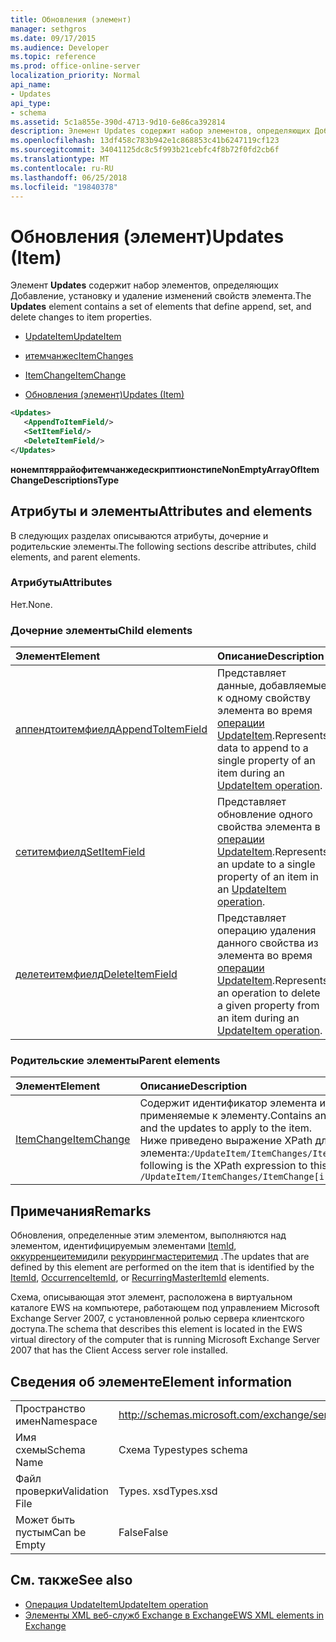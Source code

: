 ```yaml
---
title: Обновления (элемент)
manager: sethgros
ms.date: 09/17/2015
ms.audience: Developer
ms.topic: reference
ms.prod: office-online-server
localization_priority: Normal
api_name:
- Updates
api_type:
- schema
ms.assetid: 5c1a855e-390d-4713-9d10-6e86ca392814
description: Элемент Updates содержит набор элементов, определяющих Добавление, установку и удаление изменений свойств элемента.
ms.openlocfilehash: 13df458c783b942e1c868853c41b6247119cf123
ms.sourcegitcommit: 34041125dc8c5f993b21cebfc4f8b72f0fd2cb6f
ms.translationtype: MT
ms.contentlocale: ru-RU
ms.lasthandoff: 06/25/2018
ms.locfileid: "19840378"
---
```

# <a name="updates-item"></a><span data-ttu-id="21b50-103">Обновления (элемент)</span><span class="sxs-lookup"><span data-stu-id="21b50-103">Updates (Item)</span></span>

<span data-ttu-id="21b50-104">Элемент **Updates** содержит набор элементов, определяющих Добавление, установку и удаление изменений свойств элемента.</span><span class="sxs-lookup"><span data-stu-id="21b50-104">The **Updates** element contains a set of elements that define append, set, and delete changes to item properties.</span></span> 
  
- [<span data-ttu-id="21b50-105">UpdateItem</span><span class="sxs-lookup"><span data-stu-id="21b50-105">UpdateItem</span></span>](updateitem.md)
  
- [<span data-ttu-id="21b50-106">итемчанжес</span><span class="sxs-lookup"><span data-stu-id="21b50-106">ItemChanges</span></span>](itemchanges.md)
  
- [<span data-ttu-id="21b50-107">ItemChange</span><span class="sxs-lookup"><span data-stu-id="21b50-107">ItemChange</span></span>](itemchange.md)
  
- [<span data-ttu-id="21b50-108">Обновления (элемент)</span><span class="sxs-lookup"><span data-stu-id="21b50-108">Updates (Item)</span></span>](updates-item.md)
  
```xml
<Updates>
   <AppendToItemField/>
   <SetItemField/>
   <DeleteItemField/>
</Updates>
```

<span data-ttu-id="21b50-109">**нонемптяррайофитемчанжедескриптионстипе**</span><span class="sxs-lookup"><span data-stu-id="21b50-109">**NonEmptyArrayOfItemChangeDescriptionsType**</span></span>

## <a name="attributes-and-elements"></a><span data-ttu-id="21b50-110">Атрибуты и элементы</span><span class="sxs-lookup"><span data-stu-id="21b50-110">Attributes and elements</span></span>

<span data-ttu-id="21b50-111">В следующих разделах описываются атрибуты, дочерние и родительские элементы.</span><span class="sxs-lookup"><span data-stu-id="21b50-111">The following sections describe attributes, child elements, and parent elements.</span></span>
  
### <a name="attributes"></a><span data-ttu-id="21b50-112">Атрибуты</span><span class="sxs-lookup"><span data-stu-id="21b50-112">Attributes</span></span>

<span data-ttu-id="21b50-113">Нет.</span><span class="sxs-lookup"><span data-stu-id="21b50-113">None.</span></span>
  
### <a name="child-elements"></a><span data-ttu-id="21b50-114">Дочерние элементы</span><span class="sxs-lookup"><span data-stu-id="21b50-114">Child elements</span></span>

|<span data-ttu-id="21b50-115">**Элемент**</span><span class="sxs-lookup"><span data-stu-id="21b50-115">**Element**</span></span>|<span data-ttu-id="21b50-116">**Описание**</span><span class="sxs-lookup"><span data-stu-id="21b50-116">**Description**</span></span>|
|:-----|:-----|
|[<span data-ttu-id="21b50-117">аппендтоитемфиелд</span><span class="sxs-lookup"><span data-stu-id="21b50-117">AppendToItemField</span></span>](appendtoitemfield.md) <br/> |<span data-ttu-id="21b50-118">Представляет данные, добавляемые к одному свойству элемента во время [операции UpdateItem](updateitem-operation.md).</span><span class="sxs-lookup"><span data-stu-id="21b50-118">Represents data to append to a single property of an item during an [UpdateItem operation](updateitem-operation.md).</span></span>  <br/> |
|[<span data-ttu-id="21b50-119">сетитемфиелд</span><span class="sxs-lookup"><span data-stu-id="21b50-119">SetItemField</span></span>](setitemfield.md) <br/> |<span data-ttu-id="21b50-120">Представляет обновление одного свойства элемента в [операции UpdateItem](updateitem-operation.md).</span><span class="sxs-lookup"><span data-stu-id="21b50-120">Represents an update to a single property of an item in an [UpdateItem operation](updateitem-operation.md).</span></span>  <br/> |
|[<span data-ttu-id="21b50-121">делетеитемфиелд</span><span class="sxs-lookup"><span data-stu-id="21b50-121">DeleteItemField</span></span>](deleteitemfield.md) <br/> |<span data-ttu-id="21b50-122">Представляет операцию удаления данного свойства из элемента во время [операции UpdateItem](updateitem-operation.md).</span><span class="sxs-lookup"><span data-stu-id="21b50-122">Represents an operation to delete a given property from an item during an [UpdateItem operation](updateitem-operation.md).</span></span>  <br/> |
   
### <a name="parent-elements"></a><span data-ttu-id="21b50-123">Родительские элементы</span><span class="sxs-lookup"><span data-stu-id="21b50-123">Parent elements</span></span>

|<span data-ttu-id="21b50-124">**Элемент**</span><span class="sxs-lookup"><span data-stu-id="21b50-124">**Element**</span></span>|<span data-ttu-id="21b50-125">**Описание**</span><span class="sxs-lookup"><span data-stu-id="21b50-125">**Description**</span></span>|
|:-----|:-----|
|[<span data-ttu-id="21b50-126">ItemChange</span><span class="sxs-lookup"><span data-stu-id="21b50-126">ItemChange</span></span>](itemchange.md) <br/> |<span data-ttu-id="21b50-127">Содержит идентификатор элемента и обновления, применяемые к элементу.</span><span class="sxs-lookup"><span data-stu-id="21b50-127">Contains an item identifier and the updates to apply to the item.</span></span>  <br/> <span data-ttu-id="21b50-128">Ниже приведено выражение XPath для этого элемента:`/UpdateItem/ItemChanges/ItemChange[i]`</span><span class="sxs-lookup"><span data-stu-id="21b50-128">The following is the XPath expression to this element:  `/UpdateItem/ItemChanges/ItemChange[i]`</span></span> <br/> |
   
## <a name="remarks"></a><span data-ttu-id="21b50-129">Примечания</span><span class="sxs-lookup"><span data-stu-id="21b50-129">Remarks</span></span>

<span data-ttu-id="21b50-130">Обновления, определенные этим элементом, выполняются над элементом, идентифицируемым элементами [ItemId](itemid.md), [оккурренцеитемид](occurrenceitemid.md)или [рекуррингмастеритемид](recurringmasteritemid.md) .</span><span class="sxs-lookup"><span data-stu-id="21b50-130">The updates that are defined by this element are performed on the item that is identified by the [ItemId](itemid.md), [OccurrenceItemId](occurrenceitemid.md), or [RecurringMasterItemId](recurringmasteritemid.md) elements.</span></span> 
  
<span data-ttu-id="21b50-131">Схема, описывающая этот элемент, расположена в виртуальном каталоге EWS на компьютере, работающем под управлением Microsoft Exchange Server 2007, с установленной ролью сервера клиентского доступа.</span><span class="sxs-lookup"><span data-stu-id="21b50-131">The schema that describes this element is located in the EWS virtual directory of the computer that is running Microsoft Exchange Server 2007 that has the Client Access server role installed.</span></span>
  
## <a name="element-information"></a><span data-ttu-id="21b50-132">Сведения об элементе</span><span class="sxs-lookup"><span data-stu-id="21b50-132">Element information</span></span>

|||
|:-----|:-----|
|<span data-ttu-id="21b50-133">Пространство имен</span><span class="sxs-lookup"><span data-stu-id="21b50-133">Namespace</span></span>  <br/> |http://schemas.microsoft.com/exchange/services/2006/types  <br/> |
|<span data-ttu-id="21b50-134">Имя схемы</span><span class="sxs-lookup"><span data-stu-id="21b50-134">Schema Name</span></span>  <br/> |<span data-ttu-id="21b50-135">Схема Types</span><span class="sxs-lookup"><span data-stu-id="21b50-135">types schema</span></span>  <br/> |
|<span data-ttu-id="21b50-136">Файл проверки</span><span class="sxs-lookup"><span data-stu-id="21b50-136">Validation File</span></span>  <br/> |<span data-ttu-id="21b50-137">Types. xsd</span><span class="sxs-lookup"><span data-stu-id="21b50-137">Types.xsd</span></span>  <br/> |
|<span data-ttu-id="21b50-138">Может быть пустым</span><span class="sxs-lookup"><span data-stu-id="21b50-138">Can be Empty</span></span>  <br/> |<span data-ttu-id="21b50-139">False</span><span class="sxs-lookup"><span data-stu-id="21b50-139">False</span></span>  <br/> |
   
## <a name="see-also"></a><span data-ttu-id="21b50-140">См. также</span><span class="sxs-lookup"><span data-stu-id="21b50-140">See also</span></span>

- [<span data-ttu-id="21b50-141">Операция UpdateItem</span><span class="sxs-lookup"><span data-stu-id="21b50-141">UpdateItem operation</span></span>](updateitem-operation.md)
- [<span data-ttu-id="21b50-142">Элементы XML веб-служб Exchange в Exchange</span><span class="sxs-lookup"><span data-stu-id="21b50-142">EWS XML elements in Exchange</span></span>](ews-xml-elements-in-exchange.md)

